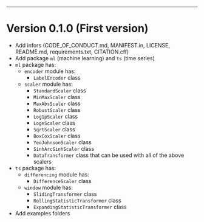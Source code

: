 

---------------------------------------------------------------------

# Version 0.1.0 (First version)

+ Add infors (CODE_OF_CONDUCT.md, MANIFEST.in, LICENSE, README.md, requirements.txt, CITATION.cff)
+ Add package `ml` (machine learning) and `ts` (time series)
+ `ml` package has:
  + `encoder` module has:
    + `LabelEncoder` class
  + `scaler` module has:
    + `StandardScaler` class
    + `MinMaxScaler` class
    + `MaxAbsScaler` class
    + `RobustScaler` class
    + `Log1pScaler` class
    + `LogeScaler` class
    + `SqrtScaler` class
    + `BoxCoxScaler` class
    + `YeoJohnsonScaler` class
    + `SinhArcSinhScaler` class
    + `DataTransformer` class that can be used with all of the above scalers
+ `ts` package has:
  + `differencing` module has:
    + `DifferenceScaler` class
  + `window` module has:
    + `SlidingTransformer` class
    + `RollingStatisticTransformer` class
    + `ExpandingStatisticTransformer` class
+ Add examples folders

